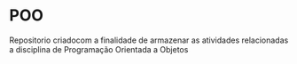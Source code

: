 # POO
 Repositorio criadocom a finalidade de armazenar as atividades relacionadas a disciplina de Programação Orientada a Objetos
